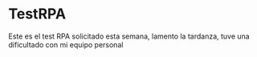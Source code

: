 # TestRPA
Este es el test RPA solicitado esta semana, lamento la tardanza, tuve una dificultado con mi equipo personal
